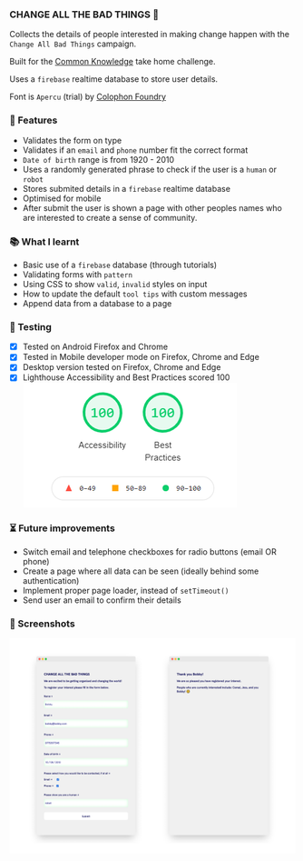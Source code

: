 ### CHANGE ALL THE BAD THINGS 🔮

Collects the details of people interested in making change happen with the `Change All Bad Things` campaign.

Built for the [Common Knowledge](https://commonknowledge.coop/) take home challenge.

Uses a `firebase` realtime database to store user details.

Font is `Apercu` (trial) by [Colophon Foundry](https://www.colophon-foundry.org/typefaces/apercu/)

### 🧱 Features

- Validates the form on type
- Validates if an `email` and `phone` number fit the correct format
- `Date of birth` range is from 1920 - 2010
- Uses a randomly generated phrase to check if the user is a `human` or `robot`
- Stores submited details in a `firebase` realtime database
- Optimised for mobile
- After submit the user is shown a page with other peoples names who are interested to create a sense of community.

### 📚 What I learnt

- Basic use of a `firebase` database (through tutorials)
- Validating forms with `pattern`
- Using CSS to show `valid`, `invalid` styles on input
- How to update the default `tool tips` with custom messages
- Append data from a database to a page

### 🦺 Testing

- [x] Tested on Android Firefox and Chrome
- [x] Tested in Mobile developer mode on Firefox, Chrome and Edge
- [x] Desktop version tested on Firefox, Chrome and Edge
- [x] Lighthouse Accessibility and Best Practices scored 100
      ![Change All Bad Things Light House Score](images/lighthouse.png)

### ⏳ Future improvements

- Switch email and telephone checkboxes for radio buttons (email OR phone)
- Create a page where all data can be seen (ideally behind some authentication)
- Implement proper page loader, instead of `setTimeout()`
- Send user an email to confirm their details

### 👀 Screenshots

![Change All Bad Things](images/change-all-bad-things.png)
